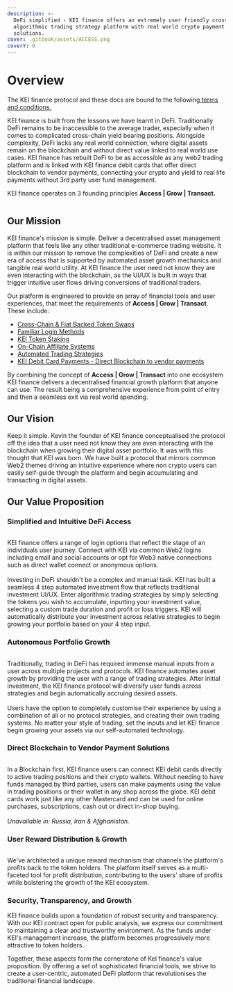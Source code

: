 ```yaml
---
description: >-
  DeFi simplified - KEI finance offers an extremely user friendly cross-chain
  algorithmic trading strategy platform with real world crypto payment
  solutions.
cover: .gitbook/assets/ACCESS.png
coverY: 0
---
```


# Overview

The KEI finance protocol and these docs are bound to the following[ terms and conditions.](https://kei.fi/terms)

KEI finance is built from the lessons we have learnt in DeFi. Traditionally DeFi remains to be inaccessible to the average trader, especially when it comes to complicated cross-chain yield bearing positions. Alongside complexity, DeFi lacks any real world connection, where digital assets remain on the blockchain and without direct value linked to real world use cases. KEI finance has rebuilt DeFi to be as accessible as any web2 trading platform and is linked with KEI finance debit cards that offer direct blockchain to vendor payments, connecting your crypto and yield to real life payments without 3rd party user fund management.&#x20;

KEI finance operates on 3 founding principles **Access | Grow | Transact.**&#x20;

<figure><img src=".gitbook/assets/Screen Shot 2023-09-28 at 10.13.15.png" alt=""><figcaption></figcaption></figure>

## Our Mission

KEI finance's mission is simple. Deliver a decentralised asset management platform that feels like any other traditional e-commerce trading website. It is within our mission to remove the complexities of DeFi and create a new era of access that is supported by automated asset growth mechanics and tangible real world utility. At KEI finance the user need not know they are even interacting with the blockchain, as the UI/UX is built in ways that trigger intuitive user flows driving conversions of traditional traders.&#x20;

Our platform is engineered to provide an array of financial tools and user experiences, that meet the requirements of **Access | Grow | Transact**. These include:

* [Cross-Chain & Fiat Backed Token Swaps](product-and-offerings/swapping/)
* [Familiar Login Methods ](welcome-to-kei-finance/getting-started/)
* [KEI Token Staking](technicals/kei-contracts/staking.md)
* [On-Chain Affiliate Systems ](technicals/kei-contracts/affiliate.md)
* [Automated Trading Strategies](product-and-offerings/kei-automated-trading-strategies.md)
* [KEI Debit Card Payments - Direct Blockchain to vendor payments](product-and-offerings/kei-debit-card-payments.md)

By combining the concept of **Access | Grow | Transact** into one ecosystem KEI finance delivers a decentralised financial growth platform that anyone can use. The result being a comprehensive experience from point of entry and then a seamless exit via real world spending.&#x20;

## **Our Vision**

Keep it simple. Kevin the founder of KEI finance conceptualised the protocol off the idea that a user need not know they are even interacting with the blockchain when growing their digital asset portfolio. It was with this thought that KEI was born. We have built a protocol that mirrors common Web2 themes driving an intuitive experience where non crypto users can easily self-guide through the platform and begin accumulating and transacting in digital assets.&#x20;

## Our Value Proposition

### **Simplified and Intuitive DeFi Access**&#x20;



<figure><img src=".gitbook/assets/Screen Shot 2023-11-17 at 11.52.27.png" alt=""><figcaption></figcaption></figure>

KEI finance offers a range of login options that reflect the stage of an individuals user journey. Connect with KEI via common Web2 logins including email and social accounts or opt for Web3 native connections such as direct wallet connect or anonymous options.\
\
Investing in DeFi shouldn't be a complex and manual task. KEI has built a seamless 4 step automated investment flow that reflects traditional investment UI/UX. Enter algorithmic trading strategies by simply selecting the tokens you wish to accumulate, inputting your investment value, selecting a custom trade duration and profit or loss triggers. KEI will automatically distribute your investment across relative strategies to begin growing your portfolio based on your 4 step input.&#x20;

### **Autonomous Portfolio Growth**&#x20;



<figure><img src=".gitbook/assets/Screen Shot 2023-11-17 at 11.53.41.png" alt=""><figcaption></figcaption></figure>

Traditionally, trading in DeFi has required immense manual inputs from a user across multiple projects and protocols. KEI finance automates asset growth by providing the user with a range of trading strategies. After initial investment, the KEI finance protocol will diversify user funds across strategies and begin automatically accruing desired assets. \
\
Users have the option to completely customise their experience by using a combination of all or no protocol strategies, and creating their own trading systems. No matter your style of trading, set the inputs and let KEI finance begin growing your assets via our self-automated technology.&#x20;

### **Direct Blockchain to Vendor Payment Solutions**

<figure><img src=".gitbook/assets/Screen Shot 2023-11-17 at 11.54.19.png" alt=""><figcaption></figcaption></figure>

In a Blockchain first, KEI finance users can connect KEI debit cards directly to active trading positions and their crypto wallets. Without needing to have funds managed by third parties, users can make payments using the value in trading positions or their wallet in any shop across the globe. KEI debit cards work just like any other Mastercard and can be used for online purchases, subscriptions, cash out or direct in-shop buying. \
\
_Unavailable in: Russia, Iran & Afghanistan._

### User Reward Distribution & Growth



<figure><img src=".gitbook/assets/Screen Shot 2023-11-17 at 11.57.15.png" alt=""><figcaption></figcaption></figure>

We've architected a unique reward mechanism that channels the platform's profits back to the token holders. The platform itself serves as a multi-faceted tool for profit distribution, contributing to the users' share of profits while bolstering the growth of the KEI ecosystem.

### **Security, Transparency, and Growth**

KEI finance builds upon a foundation of robust security and transparency. With our KEI contract open for public analysis, we express our commitment to maintaining a clear and trustworthy environment. As the funds under KEI's management increase, the platform becomes progressively more attractive to token holders.

Together, these aspects form the cornerstone of KeI finance's value proposition. By offering a set of sophisticated financial tools, we strive to create a user-centric, automated DeFi platform that revolutionises the traditional financial landscape.
